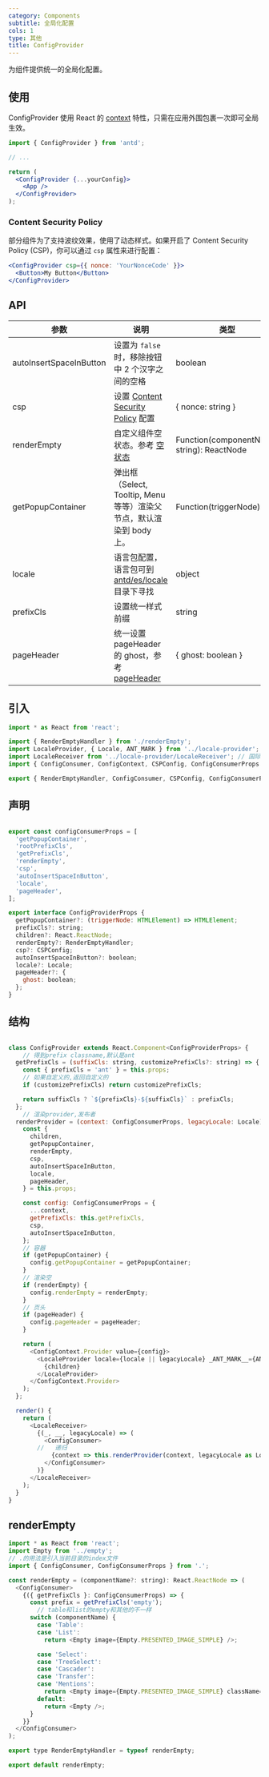 ```yaml
---
category: Components
subtitle: 全局化配置
cols: 1
type: 其他
title: ConfigProvider
---
```


为组件提供统一的全局化配置。

## 使用

ConfigProvider 使用 React 的 [context](https://facebook.github.io/react/docs/context.html) 特性，只需在应用外围包裹一次即可全局生效。

```jsx
import { ConfigProvider } from 'antd';

// ...

return (
  <ConfigProvider {...yourConfig}>
    <App />
  </ConfigProvider>
);
```

### Content Security Policy

部分组件为了支持波纹效果，使用了动态样式。如果开启了 Content Security Policy (CSP)，你可以通过 `csp` 属性来进行配置：

```jsx
<ConfigProvider csp={{ nonce: 'YourNonceCode' }}>
  <Button>My Button</Button>
</ConfigProvider>
```

## API

| 参数 | 说明 | 类型 | 默认值 | 版本 |
| --- | --- | --- | --- | --- |
| autoInsertSpaceInButton | 设置为 `false` 时，移除按钮中 2 个汉字之间的空格 | boolean | true | 3.13.0 |
| csp | 设置 [Content Security Policy](https://developer.mozilla.org/en-US/docs/Web/HTTP/CSP) 配置 | { nonce: string } | - | 3.13.1 |
| renderEmpty | 自定义组件空状态。参考 [空状态](/components/empty/) | Function(componentName: string): ReactNode | - | 3.12.2 |
| getPopupContainer | 弹出框（Select, Tooltip, Menu 等等）渲染父节点，默认渲染到 body 上。 | Function(triggerNode) | () => document.body | 3.11.0 |
| locale | 语言包配置，语言包可到 [antd/es/locale](http://unpkg.com/antd/es/locale/) 目录下寻找 | object | - | 3.21.0 |
| prefixCls | 设置统一样式前缀 | string | ant | 3.12.0 |
| pageHeader | 统一设置 pageHeader 的 ghost，参考 [pageHeader](<(/components/page-header)>) | { ghost: boolean } | 'true' | 3.24.0 |

## 引入
```js
import * as React from 'react';

import { RenderEmptyHandler } from './renderEmpty';
import LocaleProvider, { Locale, ANT_MARK } from '../locale-provider'; // 国际化
import LocaleReceiver from '../locale-provider/LocaleReceiver'; // 国际化
import { ConfigConsumer, ConfigContext, CSPConfig, ConfigConsumerProps } from './context'; // 上下文存储

export { RenderEmptyHandler, ConfigConsumer, CSPConfig, ConfigConsumerProps };

```

## 声明
```js

export const configConsumerProps = [
  'getPopupContainer',
  'rootPrefixCls',
  'getPrefixCls',
  'renderEmpty',
  'csp',
  'autoInsertSpaceInButton',
  'locale',
  'pageHeader',
];

export interface ConfigProviderProps {
  getPopupContainer?: (triggerNode: HTMLElement) => HTMLElement;
  prefixCls?: string;
  children?: React.ReactNode;
  renderEmpty?: RenderEmptyHandler;
  csp?: CSPConfig;
  autoInsertSpaceInButton?: boolean;
  locale?: Locale;
  pageHeader?: {
    ghost: boolean;
  };
}

```

## 结构

```js

class ConfigProvider extends React.Component<ConfigProviderProps> {
    // 得到prefix classname,默认是ant
  getPrefixCls = (suffixCls: string, customizePrefixCls?: string) => {
    const { prefixCls = 'ant' } = this.props;
    // 如果自定义的,返回自定义的
    if (customizePrefixCls) return customizePrefixCls;

    return suffixCls ? `${prefixCls}-${suffixCls}` : prefixCls;
  };
    // 渲染provider,发布者
  renderProvider = (context: ConfigConsumerProps, legacyLocale: Locale) => {
    const {
      children,
      getPopupContainer,
      renderEmpty,
      csp,
      autoInsertSpaceInButton,
      locale,
      pageHeader,
    } = this.props;

    const config: ConfigConsumerProps = {
      ...context,
      getPrefixCls: this.getPrefixCls,
      csp,
      autoInsertSpaceInButton,
    };
    // 容器
    if (getPopupContainer) {
      config.getPopupContainer = getPopupContainer;
    }
    // 渲染空
    if (renderEmpty) {
      config.renderEmpty = renderEmpty;
    }
    // 页头
    if (pageHeader) {
      config.pageHeader = pageHeader;
    }

    return (
      <ConfigContext.Provider value={config}>
        <LocaleProvider locale={locale || legacyLocale} _ANT_MARK__={ANT_MARK}>
          {children}
        </LocaleProvider>
      </ConfigContext.Provider>
    );
  };

  render() {
    return (
      <LocaleReceiver>
        {(_, __, legacyLocale) => (
          <ConfigConsumer>
        //   递归
            {context => this.renderProvider(context, legacyLocale as Locale)}
          </ConfigConsumer>
        )}
      </LocaleReceiver>
    );
  }
}
```

## renderEmpty
```js
import * as React from 'react';
import Empty from '../empty';
// .的用法是引入当前目录的index文件
import { ConfigConsumer, ConfigConsumerProps } from '.';

const renderEmpty = (componentName?: string): React.ReactNode => (
  <ConfigConsumer>
    {({ getPrefixCls }: ConfigConsumerProps) => {
      const prefix = getPrefixCls('empty');
        // table和list的empty和其他的不一样
      switch (componentName) {
        case 'Table':
        case 'List':
          return <Empty image={Empty.PRESENTED_IMAGE_SIMPLE} />;

        case 'Select':
        case 'TreeSelect':
        case 'Cascader':
        case 'Transfer':
        case 'Mentions':
          return <Empty image={Empty.PRESENTED_IMAGE_SIMPLE} className={`${prefix}-small`} />;
        default:
          return <Empty />;
      }
    }}
  </ConfigConsumer>
);

export type RenderEmptyHandler = typeof renderEmpty;

export default renderEmpty;

```